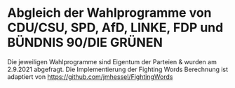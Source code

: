 # Abgleich der Wahlprogramme von CDU/CSU, SPD, AfD, LINKE, FDP und BÜNDNIS 90/DIE GRÜNEN
Die jeweiligen Wahlprogramme sind Eigentum der Parteien & wurden am 2.9.2021 abgefragt.
Die Implementierung der Fighting Words Berechnung ist adaptiert von https://github.com/jmhessel/FightingWords
